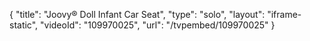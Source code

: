 {
    "title": "Joovy&reg; Doll Infant Car Seat",
    "type": "solo",
    "layout": "iframe-static",
    "videoId": "109970025",
    "url": "\/tvpembed\/109970025"
}